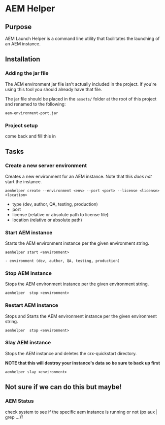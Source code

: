 # AEM Helper

## Purpose

AEM Launch Helper is a command line utility that facilitates the launching of an AEM instance.

## Installation

### Adding the jar file

The AEM environment jar file isn't actually included in the project. If you're using this tool you should already have that file.

The jar file should be placed in the `assets/` folder at the root of this project and renamed to the following:

    aem-environment-port.jar

### Project setup
come back and fill this in

## Tasks

### Create a new server environment

Creates a new environment for an AEM instance. Note that this _does not_ start the instance.

    aemhelper create --environment <env> --port <port> --license <license> <location>

- type (dev, author, QA, testing, production)
- port
- license (relative or absolute path to license file)
- location (relative or absolute path)

### Start AEM instance

Starts the AEM environment instance per the given environment string.

    aemhelper start <environment>

    - environment (dev, author, QA, testing, production)

### Stop AEM instance

Stops the AEM environment instance per the given environment string.

    aemhelper  stop <environment>

### Restart AEM instance

Stops and Starts the AEM environment instance per the given environment string.

    aemhelper  stop <environment>


### Slay AEM instance

Stops the AEM instance and deletes the crx-quickstart directory.

**NOTE that this will destroy your instance's data so be sure to back up first**

    aemhelper slay <environment>


## Not sure if we can do this but maybe!

### AEM Status

check system to see if the specific aem instance is running or not (px aux | grep ...)?